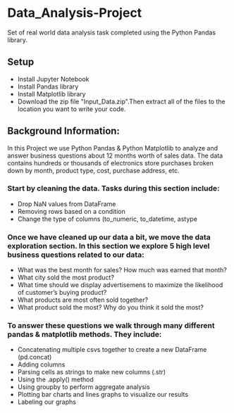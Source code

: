 # Data_Analysis-Project
Set of real world data analysis task completed using the Python Pandas library.
## Setup
  * Install Jupyter Notebook
  * Install Pandas library
  * Install Matplotlib library
  * Download the zip file "Input_Data.zip".Then extract all of the files to the location you want to write your code.
    
## Background Information:
In this Project we use Python Pandas & Python Matplotlib to analyze and answer business questions about 12 months worth of sales data. The data contains hundreds or thousands of electronics store purchases broken down by month, product type, cost, purchase address, etc.

### Start by cleaning the data. Tasks during this section include:
* Drop NaN values from DataFrame
* Removing rows based on a condition
* Change the type of columns (to_numeric, to_datetime, astype

### Once we have cleaned up our data a bit, we move the data exploration section. In this section we explore 5 high level business questions related to our data:

* What was the best month for sales? How much was earned that month?
* What city sold the most product?
* What time should we display advertisemens to maximize the likelihood of customer’s buying product?
* What products are most often sold together?
* What product sold the most? Why do you think it sold the most?

### To answer these questions we walk through many different pandas & matplotlib methods. They include:

* Concatenating multiple csvs together to create a new DataFrame (pd.concat)
* Adding columns
* Parsing cells as strings to make new columns (.str)
* Using the .apply() method
* Using groupby to perform aggregate analysis
* Plotting bar charts and lines graphs to visualize our results
* Labeling our graphs
